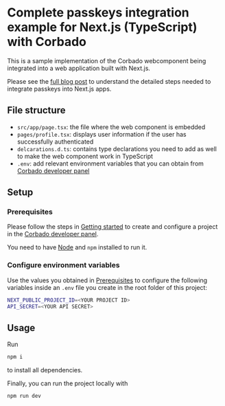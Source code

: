 # Complete passkeys integration example for Next.js (TypeScript) with Corbado

This is a sample implementation of the Corbado webcomponent being integrated into a web application built with Next.js.

Please see the [full blog post](https://www.corbado.com/blog/nextjs-passkeys) to understand the detailed steps needed to integrate passkeys into Next.js apps.

## File structure

- `src/app/page.tsx`: the file where the web component is embedded
- `pages/profile.tsx`: displays user information if the user has successfully authenticated
- `delcarations.d.ts`: contains type declarations you need to add as well to make the web component work in TypeScript
- `.env`: add relevant environment variables that you can obtain
  from [Corbado developer panel](https://app.corbado.com/signin#register)

## Setup

### Prerequisites

Please follow the steps in [Getting started](https://docs.corbado.com/overview/getting-started) to create and configure
a project in the [Corbado developer panel](https://app.corbado.com/signin#register).

You need to have [Node](https://nodejs.org/en/download) and `npm` installed to run it.

### Configure environment variables

Use the values you obtained in [Prerequisites](#prerequisites) to configure the following variables inside an `.env`
file you create in the root folder of this project:

```sh
NEXT_PUBLIC_PROJECT_ID=<YOUR PROJECT ID>
API_SECRET=<YOUR API SECRET>
```

## Usage

Run

```bash
npm i
```

to install all dependencies.

Finally, you can run the project locally with

```bash
npm run dev
```
